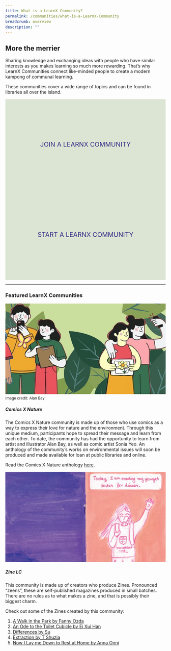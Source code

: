 ```yaml
---
title: What is a LearnX Community?
permalink: /communities/what-is-a-LearnX-Community
breadcrumb: overview
description: ""
---
```

<style type="text/css">
/* Links */
.content a { color: #322987 !important; }
.content a:focus,
.content a:hover { color: #28216c !important; }

/* Button Outline */
.bp-button { padding-left: 1.5rem; padding-right: 1.5rem; }
.bp-button.is-primary-outline { border: 1px solid #322987; color: #322987; background-color: transparent; text-decoration: none; }
.bp-button.is-primary-outline:focus,
.bp-button.is-primary-outline:hover { border: 1px solid #322987; color: #cff2e8; background-color: #322987; text-decoration: none; }

/* Responsive Iframe */
.responsive-iframe { position: absolute; top: 0; left: 0; bottom: 0; right: 0; width: 100%; height: 100%; }
.responsive-iframe-container { position: relative; overflow: hidden; width: 100%; }
.responsive-iframe-container.ratio-16by9 { padding-top: 56.25%; }
.responsive-iframe-container.ratio-4by3 { padding-top: 75%; }
.responsive-iframe-container.ratio-3by2 { padding-top: 66.66%; }
.responsive-iframe-container.ratio-1by1 { padding-top: 100%; }

/* Click Box */
.clickbox { display: block; position: relative; width: 100%; padding-bottom: 56.25%; background-color: transparent; }
.clickbox span { padding: .5rem; }
.clickbox a { position: absolute; display: flex; width: 100%; height: 100%; align-items: center; justify-content: center; font-size: 1.25rem; text-align: center; text-decoration: none; text-transform: uppercase; }
.clickbox a:focus,
.clickbox a:hover { text-decoration: none; }

/* Generic */
.clickbox.is-generic { background-color: #dce5d3; color: #322987; }
.clickbox.is-generic a { color: #322987; }
.clickbox.is-generic a:focus,
.clickbox.is-generic a:hover { background-color: #322987; color: #dce5d3; }
</style>
## **More the merrier**

Sharing knowledge and exchanging ideas with people who have similar interests as you makes learning so much more rewarding. That’s why LearnX Communities connect like-minded people to create a modern kampong of communal learning.
 
These communities cover a wide range of topics and can be found in libraries all over the island.

<!-- <p><div class="responsive-iframe-container ratio-16by9">
  <iframe class="responsive-iframe" src="https://www.youtube.com/embed/uOfQMXQ4lL8"></iframe>
</div></p> -->

<div class="row is-multiline">
  <div class="col is-half">
    <div class="clickbox is-generic">
      <a href="/communities/join/overview">
        <span>Join A LearnX Community</span>
      </a>
    </div>
  </div>
  <div class="col is-half">
    <div class="clickbox is-generic">
      <a href="/communities/start/overview">
        <span>Start A LearnX Community</span>
      </a>
    </div>
  </div>
</div>

---
<h3 class="margin--top--none margin--bottom--lg"><b>Featured LearnX Communities</b></h3>

<div class="row is-multiline">
  <div class="col is-half-tablet padding--bottom--lg">
    <img src="/images/learning-communities/communities-comics-nature-1.jpg" alt="Comics x Nature">
    <small>Image credit: Alan Bay</small>
    <div class="margin--top--lg">
      <h5 class="margin--top--sm margin--bottom--sm"><b>Comics X Nature</b></h5>
      <p class="margin--top--sm margin--bottom--sm">The Comics X Nature community is made up of those who use comics as a way to express their love for nature and the environment. Through this unique medium, participants hope to spread their message and learn from each other. To date, the community has had the opportunity to learn from artist and illustrator Alan Bay, as well as comic artist Sonia Yeo. An anthology of the community’s works on environmental issues will soon be produced and made available for loan at public libraries and online.</p>
      <p class="">Read the Comics X Nature anthology <a href="https://go.gov.sg/comicsx" target="_blank">here</a>.</p>
    </div>
  </div>
  <div class="col is-half-tablet padding--bottom--lg">
    <img src="/images/learning-communities/communities-zine-lc-1.jpg" alt="Zine LC">
    <div class="margin--top--lg">
      <h5 class="margin--top--sm margin--bottom--sm"><b>Zine LC</b></h5>
      <p class="margin--top--sm margin--bottom--sm">This community is made up of creators who produce Zines. Pronounced “zeens”, these are self-published magazines produced in small batches. There are no rules as to what makes a zine, and that is possibly their biggest charm.</p>
      <p class="">Check out some of the Zines created by this community:</p>
      <ol>
        <li><a href="/files/A-Walk-in-the-Park-by-Fanny-Ozda.pdf" target="_blank">A Walk in the Park by Fanny Ozda</a></li>
        <li><a href="/files/An-Ode-to-the-Toilet-Cubicle-by-Ei-Xue-Han.pdf" target="_blank">An Ode to the Toilet Cubicle by Ei Xui Han</a></li>
        <li><a href="/files/Differences-by-Su.pdf" target="_blank">Differences by Su</a></li>
        <li><a href="/files/Extraction-by-T-Shuxia.pdf" target="_blank">Extraction by T Shuzia</a></li>
        <li><a href="/files/Now-I-Lay-Me-Down-to-Rest-at-Home-by-Anna-Onni.pdf" target="_blank">Now I Lay me Down to Rest at Home by Anna Onni</a></li>
      </ol>
    </div>
  </div>
</div>
